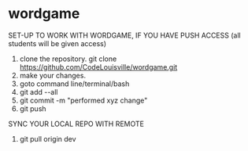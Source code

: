 # wordgame

SET-UP TO WORK WITH WORDGAME, IF YOU HAVE PUSH ACCESS (all students will be given access)

1.  clone the repository.  git clone https://github.com/CodeLouisville/wordgame.git
2.  make your changes.
3.  goto command line/terminal/bash
4.  git add --all
5.  git commit -m "performed xyz change"
6.  git push

SYNC YOUR LOCAL REPO WITH REMOTE

1.  git pull origin dev
